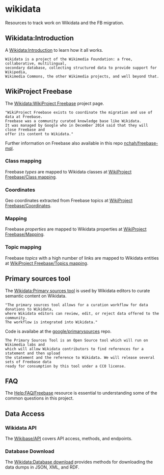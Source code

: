 # wikidata
Resources to track work on Wikidata and the FB migration.

## Wikidata:Introduction

A [Wikidata:Introduction](https://www.wikidata.org/wiki/Wikidata:Introduction) to learn how it all works.

```
Wikidata is a project of the Wikimedia Foundation: a free, collaborative, multilingual, 
secondary database, collecting structured data to provide support for Wikipedia, 
Wikimedia Commons, the other Wikimedia projects, and well beyond that.
```

## WikiProject Freebase

The [Wikidata:WikiProject Freebase](https://www.wikidata.org/wiki/Wikidata:WikiProject_Freebase) project page.

```
"WikiProject Freebase exists to coordinate the migration and use of data at Freebase. 
Freebase was a community curated knowledge base like Wikidata. 
It was managed by Google who in December 2014 said that they will close Freebase and 
offer its content to Wikidata."
```

Further information on Freebase also available in this repo [nchah/freebase-mql](https://github.com/nchah/freebase-mql).

### Class mapping

Freebase *types* are mapped to Wikidata classes at [WikiProject Freebase/Class mapping](https://www.wikidata.org/wiki/Wikidata:WikiProject_Freebase/Class_mapping).

### Coordinates

Geo coordinates extracted from Freebase topics at [WikiProject Freebase/Coordinates](https://www.wikidata.org/wiki/Wikidata:WikiProject_Freebase/Coordinates).

### Mapping

Freebase *properties* are mapped to Wikidata properties at [WikiProject Freebase/Mapping](https://www.wikidata.org/wiki/Wikidata:WikiProject_Freebase/Mapping).

### Topic mapping

Freebase *topics* with a high number of links are mapped to Wikidata entities at [WikiProject Freebase/Topics mapping](https://www.wikidata.org/wiki/Wikidata:WikiProject_Freebase/Topics_mapping).


## Primary sources tool

The [Wikidata:Primary sources tool](https://www.wikidata.org/wiki/Wikidata:Primary_sources_tool) is used by Wikidata editors to curate semantic content on Wikidata.

```
"The primary sources tool allows for a curation workflow for data donations to Wikidata, 
where Wikidata editors can review, edit, or reject data offered to the community. 
The workflow is integrated into Wikidata."
```

Code is availabe at the [google/primarysources](https://github.com/google/primarysources) repo.

```
The Primary Sources Tool is an Open Source tool which will run on Wikimedia labs and 
which will allow Wikidata contributors to find references for a statement and then upload 
the statement and the reference to Wikidata. We will release several sets of Freebase data 
ready for consumption by this tool under a CC0 license.
```


## FAQ

The [Help:FAQ/Freebase](https://www.wikidata.org/wiki/Help:FAQ/Freebase) resource is essential to understanding some of the common questions in this project.


## Data Access

### Wikidata API

The [Wikibase/API](https://www.mediawiki.org/wiki/Wikibase/API) covers API access, methods, and endpoints.

### Database Download

The [Wikidata:Database download](https://www.wikidata.org/wiki/Wikidata:Database_download) provides methods for downloading the data dumps in JSON, XML, and RDF.


